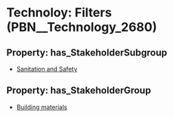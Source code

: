 # Technoloy: __Filters__ (PBN__Technology_2680)

## Property: has_StakeholderSubgroup

* [Sanitation and Safety](PBN__TechSubgroup_123)

## Property: has_StakeholderGroup

* [Building materials](PBN__TechGroup_12)

